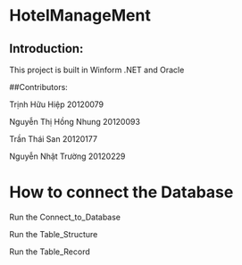 # HotelManageMent

## Introduction:
<p>This project is built in Winform .NET and Oracle</p>

##Contributors:
<p>Trịnh Hữu Hiệp 20120079 <br>
<p>Nguyễn Thị Hồng Nhung 20120093<br>
<p>Trần Thái San 20120177<br>
<p>Nguyễn Nhật Trường 20120229<br>

# How to connect the Database
<p>Run the Connect_to_Database </p>
<p>Run the Table_Structure</p>
<p>Run the Table_Record</p>
